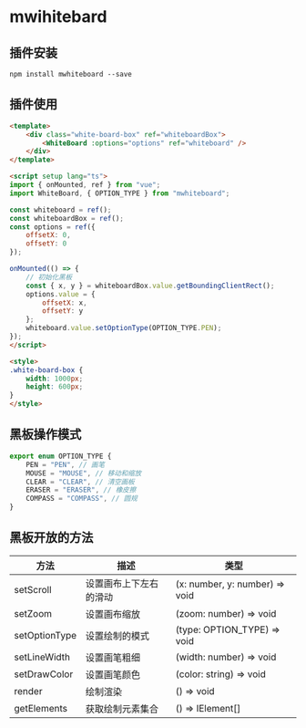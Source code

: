 # mwihitebard

## 插件安装
```shell
npm install mwhiteboard --save
```

## 插件使用
```html
<template>
    <div class="white-board-box" ref="whiteboardBox">
        <WhiteBoard :options="options" ref="whiteboard" />
    </div>
</template>

<script setup lang="ts">
import { onMounted, ref } from "vue";
import WhiteBoard, { OPTION_TYPE } from "mwhiteboard";

const whiteboard = ref();
const whiteboardBox = ref();
const options = ref({
    offsetX: 0,
    offsetY: 0
});

onMounted(() => {
    // 初始化黑板
    const { x, y } = whiteboardBox.value.getBoundingClientRect();
    options.value = {
        offsetX: x,
        offsetY: y
    };
    whiteboard.value.setOptionType(OPTION_TYPE.PEN);
});
</script>

<style>
.white-board-box {
    width: 1000px;
    height: 600px;
}
</style>
```

## 黑板操作模式
```ts
export enum OPTION_TYPE {
    PEN = "PEN", // 画笔
    MOUSE = "MOUSE", // 移动和缩放
    CLEAR = "CLEAR", // 清空画板
    ERASER = "ERASER", // 橡皮擦
    COMPASS = "COMPASS", // 圆规
}
```

## 黑板开放的方法
| 方法 | 描述 | 类型
| ----------- | ----------- | ----------- |
| setScroll | 设置画布上下左右的滑动 | (x: number, y: number) => void |
| setZoom | 设置画布缩放 | (zoom: number) => void |
| setOptionType | 设置绘制的模式 | (type: OPTION_TYPE) => void |
| setLineWidth | 设置画笔粗细 | (width: number) => void |
| setDrawColor | 设置画笔颜色 | (color: string) => void |
| render | 绘制渲染 | () => void |
| getElements | 获取绘制元素集合 | () => IElement[] |